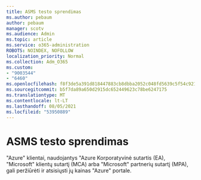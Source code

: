 ```yaml
---
title: ASMS testo sprendimas
ms.author: pebaum
author: pebaum
manager: scotv
ms.audience: Admin
ms.topic: article
ms.service: o365-administration
ROBOTS: NOINDEX, NOFOLLOW
localization_priority: Normal
ms.collection: Adm_O365
ms.custom:
- "9003544"
- "6460"
ms.openlocfilehash: f8f3de5a391d818447883cb8dbba2052c048fd5639c5f54c921ef5247dc6d6a1
ms.sourcegitcommit: b5f7da89a650d2915dc652449623c78be6247175
ms.translationtype: MT
ms.contentlocale: lt-LT
ms.lasthandoff: 08/05/2021
ms.locfileid: "53950889"
---
```

# <a name="asms-test-solution"></a>ASMS testo sprendimas

"Azure" klientai, naudojantys "Azure Korporatyvinė sutartis (EA), "Microsoft" klientų sutartį (MCA) arba "Microsoft" partnerių sutartį (MPA), gali peržiūrėti ir atsisiųsti jų kainas "Azure" portale.
